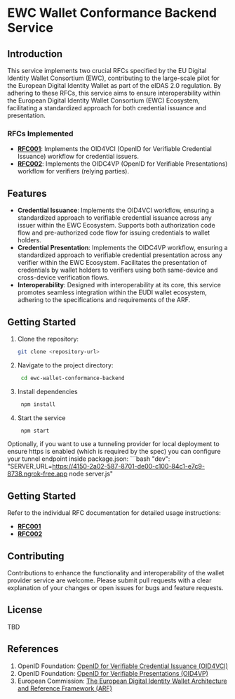 # EWC Wallet Conformance Backend Service

## Introduction

This service implements two crucial RFCs specified by the EU Digital Identity Wallet Consortium (EWC), contributing to the large-scale pilot for the European Digital Identity Wallet as part of the eIDAS 2.0 regulation. By adhering to these RFCs, this service aims to ensure interoperability within the European Digital Identity Wallet Consortium (EWC) Ecosystem, facilitating a standardized approach for both credential issuance and presentation.

### RFCs Implemented

- [**RFC001**](https://github.com/EWC-consortium/eudi-wallet-rfcs/blob/main/ewc-rfc001-issue-verifiable-credential.md): Implements the OID4VCI (OpenID for Verifiable Credential Issuance) workflow for credential issuers.
- [**RFC002**](https://github.com/EWC-consortium/eudi-wallet-rfcs/blob/main/ewc-rfc002-present-verifiable-credentials.md): Implements the OIDC4VP (OpenID for Verifiable Presentations) workflow for verifiers (relying parties).

## Features

- **Credential Issuance**:  Implements the OID4VCI workflow, ensuring a standardized approach to verifiable credential issuance across any issuer within the EWC Ecosystem. Supports both authorization code flow and pre-authorized code flow for issuing credentials to wallet holders.
- **Credential Presentation**:  Implements the OIDC4VP workflow, ensuring a standardized approach to verifiable credential presentation across any verifier within the EWC Ecosystem. Facilitates the presentation of credentials by wallet holders to verifiers using both same-device and cross-device verification flows.
- **Interoperability**: Designed with interoperability at its core, this service promotes seamless integration within the EUDI wallet ecosystem, adhering to the specifications and requirements of the ARF.

## Getting Started

1. Clone the repository:
   ```bash
   git clone <repository-url>
2. Navigate to the project directory:
   ```bash
    cd ewc-wallet-conformance-backend
3. Install dependencies
   ```bash
    npm install
4. Start the service 
   ```bash
    npm start

Optionally, if you want to use a tunneling provider for local deployment to ensure https is enabled (which is required by the spec) you can configure your tunnel
endpoint inside package.json:
     ```bash
     "dev": "SERVER_URL=https://4150-2a02-587-8701-de00-c100-84c1-e7c9-8738.ngrok-free.app node server.js" 

## Getting Started
Refer to the individual RFC documentation for detailed usage instructions:
- [**RFC001**](https://github.com/EWC-consortium/eudi-wallet-rfcs/blob/main/ewc-rfc001-issue-verifiable-credential.md)
- [**RFC002**](https://github.com/EWC-consortium/eudi-wallet-rfcs/blob/main/ewc-rfc002-present-verifiable-credentials.md)

## Contributing
Contributions to enhance the functionality and interoperability of the wallet provider service are welcome. Please submit pull requests with a clear explanation of your changes or open issues for bugs and feature requests.

## License
TBD

## References

1. OpenID Foundation: [OpenID for Verifiable Credential Issuance (OID4VCI)](https://openid.net/specs/openid-4-verifiable-credential-issuance-1_0-12.html)
2. OpenID Foundation: [OpenID for Verifiable Presentations (OID4VP)](https://openid.net/specs/openid-4-verifiable-presentations-1_0.html )
3. European Commission: [The European Digital Identity Wallet Architecture and Reference Framework (ARF)](https://github.com/eu-digital-identity-wallet/eudi-doc-architecture-and-reference-framework/releases)
